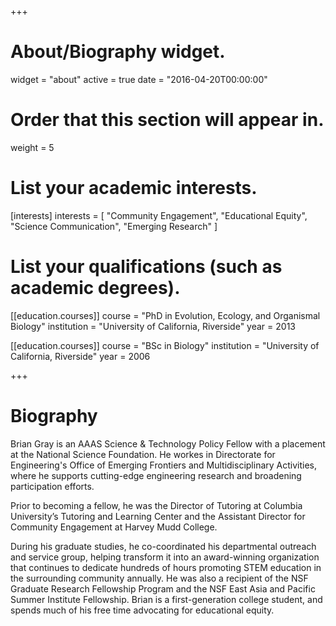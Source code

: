 +++
# About/Biography widget.
widget = "about"
active = true
date = "2016-04-20T00:00:00"

# Order that this section will appear in.
weight = 5

# List your academic interests.
[interests]
  interests = [
    "Community Engagement",
    "Educational Equity",
    "Science Communication",
    "Emerging Research"
  ]

# List your qualifications (such as academic degrees).
[[education.courses]]
  course = "PhD in Evolution, Ecology, and Organismal Biology"
  institution = "University of California, Riverside"
  year = 2013

[[education.courses]]
  course = "BSc in Biology"
  institution = "University of California, Riverside"
  year = 2006
 
+++

# Biography

Brian Gray is an AAAS Science & Technology Policy Fellow with a placement at the National Science Foundation. He workes in Directorate for Engineering's Office of Emerging Frontiers and Multidisciplinary Activities, where he supports cutting-edge engineering research and broadening participation efforts.

Prior to becoming a fellow, he was the Director of Tutoring at Columbia University’s Tutoring and Learning Center and the Assistant Director for Community Engagement at Harvey Mudd College. 

During his graduate studies, he co-coordinated his departmental outreach and service group, helping transform it into an award-winning organization that continues to dedicate hundreds of hours promoting STEM education in the surrounding community annually. He was also a recipient of the NSF Graduate Research Fellowship Program and the NSF East Asia and Pacific Summer Institute Fellowship. Brian is a first-generation college student, and spends much of his free time advocating for educational equity. 
